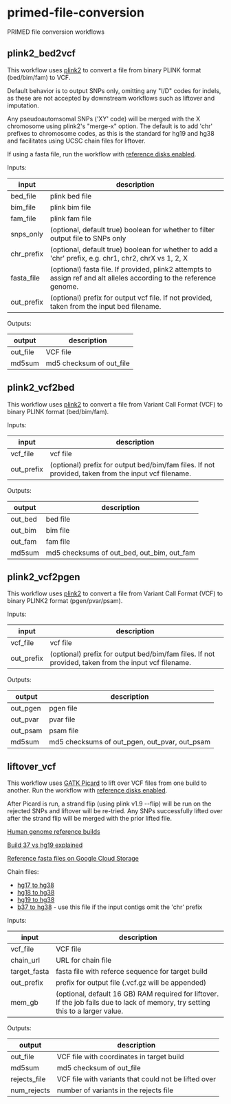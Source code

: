 # primed-file-conversion

PRIMED file conversion workflows

## plink2_bed2vcf

This workflow uses [plink2](https://www.cog-genomics.org/plink/2.0/) to convert a file from binary PLINK format (bed/bim/fam) to VCF.

Default behavior is to output SNPs only, omitting any "I/D" codes for indels, as these are not accepted by downstream workflows such as liftover and imputation. 

Any pseudoautomsomal SNPs ('XY' code) will be merged with the X chromosome using plink2's "merge-x" option. The default is to add 'chr' prefixes to chromosome codes, as this is the standard for hg19 and hg38 and facilitates using UCSC chain files for liftover.

If using a fasta file, run the workflow with [reference disks enabled](https://support.terra.bio/hc/en-us/articles/360056384631).

Inputs:

input | description
--- | ---
bed_file | plink bed file
bim_file | plink bim file
fam_file | plink fam file
snps_only | (optional, default true) boolean for whether to filter output file to SNPs only
chr_prefix | (optional, default true) boolean for whether to add a 'chr' prefix, e.g. chr1, chr2, chrX vs 1, 2, X
fasta_file | (optional) fasta file. If provided, plink2 attempts to assign ref and alt alleles according to the reference genome.
out_prefix | (optional) prefix for output vcf file. If not provided, taken from the input bed filename.

Outputs:

output | description
--- | ---
out_file | VCF file
md5sum | md5 checksum of out_file


## plink2_vcf2bed

This workflow uses [plink2](https://www.cog-genomics.org/plink/2.0/) to convert a file from Variant Call Format (VCF) to binary PLINK format (bed/bim/fam).

Inputs:

input | description
--- | ---
vcf_file | vcf file
out_prefix | (optional) prefix for output bed/bim/fam files. If not provided, taken from the input vcf filename.

Outputs:

output | description
--- | ---
out_bed | bed file
out_bim | bim file
out_fam | fam file
md5sum | md5 checksums of out_bed, out_bim, out_fam


## plink2_vcf2pgen

This workflow uses [plink2](https://www.cog-genomics.org/plink/2.0/) to convert a file from Variant Call Format (VCF) to binary PLINK2 format (pgen/pvar/psam).

Inputs:

input | description
--- | ---
vcf_file | vcf file
out_prefix | (optional) prefix for output bed/bim/fam files. If not provided, taken from the input vcf filename.

Outputs:

output | description
--- | ---
out_pgen | pgen file
out_pvar | pvar file
out_psam | psam file
md5sum | md5 checksums of out_pgen, out_pvar, out_psam


## liftover_vcf

This workflow uses [GATK Picard](https://gatk.broadinstitute.org/hc/en-us/articles/9570440033179-LiftoverVcf-Picard-) to lift over VCF files from one build to another. Run the workflow with [reference disks enabled](https://support.terra.bio/hc/en-us/articles/360056384631).

After Picard is run, a strand flip (using plink v1.9 --flip) will be run on the rejected SNPs and liftover will be re-tried. Any SNPs successfully lifted over after the strand flip will be merged with the prior lifted file.

[Human genome reference builds](https://gatk.broadinstitute.org/hc/en-us/articles/360035890951)

[Build 37 vs hg19 explained](https://gatk.broadinstitute.org/hc/en-us/articles/360035890711-GRCh37-hg19-b37-humanG1Kv37-Human-Reference-Discrepancies)

[Reference fasta files on Google Cloud Storage](https://console.cloud.google.com/storage/browser/genomics-public-data/references)

Chain files:

- [hg17 to hg38](https://hgdownload.soe.ucsc.edu/goldenPath/hg17/liftOver/hg17ToHg38.over.chain.gz)
- [hg18 to hg38](https://hgdownload.cse.ucsc.edu/goldenpath/hg18/liftOver/hg18ToHg38.over.chain.gz)
- [hg19 to hg38](https://hgdownload.cse.ucsc.edu/goldenpath/hg19/liftOver/hg19ToHg38.over.chain.gz)
- [b37 to hg38](https://raw.githubusercontent.com/broadinstitute/gatk/master/scripts/funcotator/data_sources/gnomAD/b37ToHg38.over.chain) - use this file if the input contigs omit the 'chr' prefix


Inputs:

input | description
--- | ---
vcf_file | VCF file
chain_url | URL for chain file
target_fasta | fasta file with referce sequence for target build
out_prefix | prefix for output file (.vcf.gz will be appended)
mem_gb | (optional, default 16 GB) RAM required for liftover. If the job fails due to lack of memory, try setting this to a larger value.

Outputs:

output | description
--- | ---
out_file | VCF file with coordinates in target build
md5sum | md5 checksum of out_file
rejects_file | VCF file with variants that could not be lifted over
num_rejects | number of variants in the rejects file

